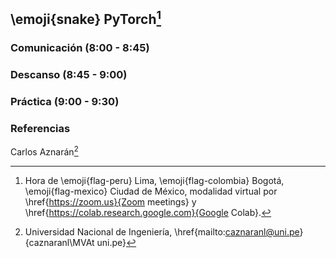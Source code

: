 ## \emoji{snake} PyTorch[^1]

### Comunicación (8:00 - 8:45)

### Descanso (8:45 - 9:00)

### Práctica (9:00 - 9:30)

### Referencias

Carlos Aznarán[^2]

[^1]: Hora de \emoji{flag-peru} Lima, \emoji{flag-colombia} Bogotá, \emoji{flag-mexico} Ciudad de México, modalidad virtual por \href{https://zoom.us}{Zoom meetings} y \href{https://colab.research.google.com}{Google Colab}.
[^2]: Universidad Nacional de Ingeniería,
\href{mailto:caznaranl@uni.pe}{caznaranl\MVAt uni.pe}
